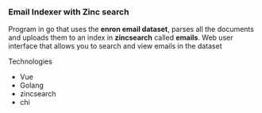 ### Email Indexer with Zinc search
Program in go that uses the **enron email dataset**, parses all the documents and uploads them to an index in **zincsearch** called **emails**. Web user interface that allows you to search and view emails in the dataset

Technologies
- Vue
- Golang
- zincsearch
- chi
